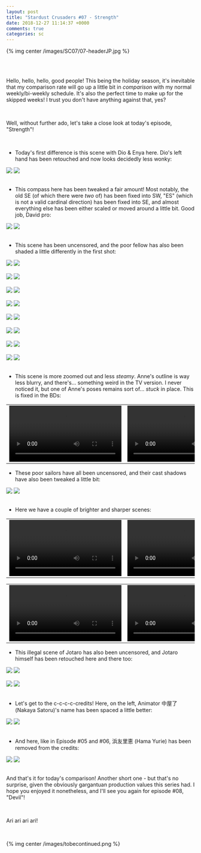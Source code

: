 ```yaml
---
layout: post
title: "Stardust Crusaders #07 - Strength"
date: 2018-12-27 11:14:37 +0000
comments: true
categories: sc
---
```


{% img center /images/SC07/07-headerJP.jpg %}
<!-- more -->

<br>
<br>

Hello, hello, hello, good people! This being the holiday season, it's inevitable that my comparison rate will go up a little bit in _comparison_ with my normal weekly/bi-weekly schedule. It's also the perfect time to make up for the skipped weeks! I trust you don't have anything against that, yes?

<br>

Well, without further ado, let's take a close look at today's episode, "Strength"!

<br>

- Today's first difference is this scene with Dio & Enya here. Dio's left hand has been retouched and now looks decidedly less wonky:

<div id="container1" class="twentytwenty-container">
 <img src="./../images/SC07/tv-00870.jpg" />
 <img src="./../images/SC07/bd-00870.jpg" />
</div>

<br>

- This compass here has been tweaked a fair amount! Most notably, the old SE (of which there were _two_ of) has been fixed into SW, "ES" (which is not a valid cardinal direction) has been fixed into SE, and almost everything else has been either scaled or moved around a little bit. Good job, David pro:

<div id="container1" class="twentytwenty-container">
 <img src="./../images/SC07/tv-08005.jpg" />
 <img src="./../images/SC07/bd-08005.jpg" />
</div>

<br>

- This scene has been uncensored, and the poor fellow has also been shaded a little differently in the first shot:

<div id="container1" class="twentytwenty-container">
 <img src="./../images/SC07/tv-09868.jpg" />
 <img src="./../images/SC07/bd-09868.jpg" />
</div>

<br>

<div id="container1" class="twentytwenty-container">
 <img src="./../images/SC07/tv-09870.jpg" />
 <img src="./../images/SC07/bd-09870.jpg" />
</div>

<br>

<div id="container1" class="twentytwenty-container">
 <img src="./../images/SC07/tv-09875.jpg" />
 <img src="./../images/SC07/bd-09875.jpg" />
</div>

<br>

<div id="container1" class="twentytwenty-container">
 <img src="./../images/SC07/tv-09878.jpg" />
 <img src="./../images/SC07/bd-09878.jpg" />
</div>

<br>

<div id="container1" class="twentytwenty-container">
 <img src="./../images/SC07/tv-09931.jpg" />
 <img src="./../images/SC07/bd-09931.jpg" />
</div>

<br>

<div id="container1" class="twentytwenty-container">
 <img src="./../images/SC07/tv-09937.jpg" />
 <img src="./../images/SC07/bd-09937.jpg" />
</div>

<br>

<div id="container1" class="twentytwenty-container">
 <img src="./../images/SC07/tv-09940.jpg" />
 <img src="./../images/SC07/bd-09940.jpg" />
</div>

<br>

<div id="container1" class="twentytwenty-container">
 <img src="./../images/SC07/tv-09955.jpg" />
 <img src="./../images/SC07/bd-09955.jpg" />
</div>

<br>

- This scene is more zoomed out and less _steamy_. Anne's outline is way less blurry, and there's... something weird in the TV version. I never noticed it, but one of Anne's poses remains sort of... _stuck_ in place. This is fixed in the BDs:

<table width="100%">
<tr>
<td align="left" valign="top" width="50%">
<video class='center' nocontrols loop preload='auto'>
  <source src="./../videos/SC07/TV 01 - anne shower.webm" type='video/webm; codecs="vp8, vorbis"'>
</video>
</td>
<td align="left" valign="top" width="50%">
<video class='center' nocontrols loop preload='auto'>
  <source src="./../videos/SC07/BD 01 - anne shower.webm" type='video/webm; codecs="vp8, vorbis"'>
</video>
</td>
</tr>
</table>

- These poor sailors have all been uncensored, and their cast shadows have also been tweaked a little bit:

<div id="container1" class="twentytwenty-container">
 <img src="./../images/SC07/tv-17025.jpg" />
 <img src="./../images/SC07/bd-17025.jpg" />
</div>

<br>

- Here we have a couple of brighter and sharper scenes:

<table width="100%">
<tr>
<td align="left" valign="top" width="50%">
<video class='center' nocontrols loop preload='auto'>
  <source src="./../videos/SC07/TV 02 - b&s1.webm" type='video/webm; codecs="vp8, vorbis"'>
</video>
</td>
<td align="left" valign="top" width="50%">
<video class='center' nocontrols loop preload='auto'>
  <source src="./../videos/SC07/BD 02 - b&s1.webm" type='video/webm; codecs="vp8, vorbis"'>
</video>
</td>
</tr>
</table>

<table width="100%">
<tr>
<td align="left" valign="top" width="50%">
<video class='center' nocontrols loop preload='auto'>
  <source src="./../videos/SC07/TV 03 - b&s2.webm" type='video/webm; codecs="vp8, vorbis"'>
</video>
</td>
<td align="left" valign="top" width="50%">
<video class='center' nocontrols loop preload='auto'>
  <source src="./../videos/SC07/BD 03 - b&s2.webm" type='video/webm; codecs="vp8, vorbis"'>
</video>
</td>
</tr>
</table>

- This illegal scene of Jotaro has also been uncensored, and Jotaro himself has been retouched here and there too:

<div id="container1" class="twentytwenty-container">
 <img src="./../images/SC07/tv-28100.jpg" />
 <img src="./../images/SC07/bd-28100.jpg" />
</div>

<br>

<div id="container1" class="twentytwenty-container">
 <img src="./../images/SC07/tv-28210.jpg" />
 <img src="./../images/SC07/bd-28210.jpg" />
</div>

<br>

- Let's get to the c-c-c-c-credits! Here, on the left, Animator 中屋了 (Nakaya Satoru)'s name has been spaced a little better:

<div id="container1" class="twentytwenty-container">
 <img src="./../images/SC07/tv-32050.jpg" />
 <img src="./../images/SC07/bd-32050.jpg" />
</div>

<br>

- And here, like in Episode #05 and #06, 浜友里恵 (Hama Yurie) has been removed from the credits:

<div id="container1" class="twentytwenty-container">
 <img src="./../images/SC07/tv-32250.jpg" />
 <img src="./../images/SC07/bd-32250.jpg" />
</div>

<br>

And that's it for today's comparison! Another short one - but that's no surprise, given the obviously gargantuan production values this series had. I hope you enjoyed it nonetheless, and I'll see you again for episode #08, "Devil"!

<br>

Ari ari ari ari!

<br>

{% img center /images/tobecontinued.png %}